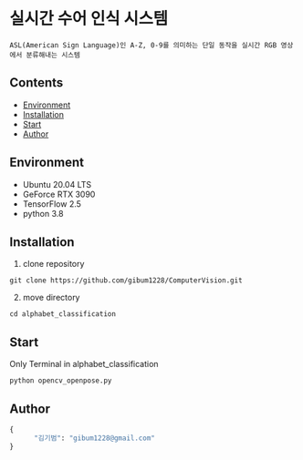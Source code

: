 # 실시간 수어 인식 시스템
```
ASL(American Sign Language)인 A-Z, 0-9를 의미하는 단일 동작을 실시간 RGB 영상에서 분류해내는 시스템
```

## Contents
- [Environment](#Environment)
- [Installation](#Installation)
- [Start](#Start)
- [Author](#Author)

## Environment
- Ubuntu 20.04 LTS
- GeForce RTX 3090
- TensorFlow 2.5
- python 3.8

## Installation
1. clone repository
```
git clone https://github.com/gibum1228/ComputerVision.git
```
2. move directory
```
cd alphabet_classification
```

## Start
Only Terminal in alphabet_classification
```
python opencv_openpose.py
```

## Author
```python
{
      "김기범": "gibum1228@gmail.com"
}
```
